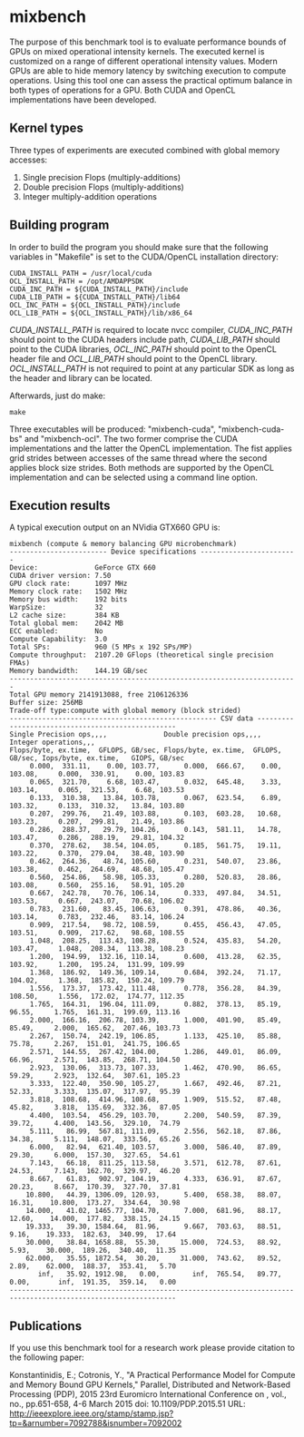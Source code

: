 # mixbench
The purpose of this benchmark tool is to evaluate performance bounds of GPUs on mixed operational intensity kernels. The executed kernel is customized on a range of different operational intensity values. Modern GPUs are able to hide memory latency by switching execution to compute operations. Using this tool one can assess the practical optimum balance in both types of operations for a GPU. Both CUDA and OpenCL implementations have been developed.

Kernel types
--------------

Three types of experiments are executed combined with global memory accesses:

1. Single precision Flops (multiply-additions)
2. Double precision Flops (multiply-additions)
3. Integer multiply-addition operations

Building program
--------------

In order to build the program you should make sure that the following variables in "Makefile" is set to the CUDA/OpenCL installation directory:

```
CUDA_INSTALL_PATH = /usr/local/cuda
OCL_INSTALL_PATH = /opt/AMDAPPSDK
CUDA_INC_PATH = ${CUDA_INSTALL_PATH}/include
CUDA_LIB_PATH = ${CUDA_INSTALL_PATH}/lib64
OCL_INC_PATH = ${OCL_INSTALL_PATH}/include
OCL_LIB_PATH = ${OCL_INSTALL_PATH}/lib/x86_64
```

*CUDA_INSTALL_PATH* is required to locate nvcc compiler, *CUDA_INC_PATH* should point to the CUDA headers include path, *CUDA_LIB_PATH* should point to the CUDA libraries, *OCL_INC_PATH* should point to the OpenCL header file and *OCL_LIB_PATH* should point to the OpenCL library. *OCL_INSTALL_PATH* is not required to point at any particular SDK as long as the header and library can be located.

Afterwards, just do make:

```
make
```

Three executables will be produced: "mixbench-cuda", "mixbench-cuda-bs" and "mixbench-ocl". The two former comprise the CUDA implementations and the latter the OpenCL implementation. The fist applies grid strides between accesses of the same thread where the second applies block size strides. Both methods are supported by the OpenCL implementation and can be selected using a command line option.

Execution results
--------------

A typical execution output on an NVidia GTX660 GPU is:
```
mixbench (compute & memory balancing GPU microbenchmark)
------------------------ Device specifications ------------------------
Device:              GeForce GTX 660
CUDA driver version: 7.50
GPU clock rate:      1097 MHz
Memory clock rate:   1502 MHz
Memory bus width:    192 bits
WarpSize:            32
L2 cache size:       384 KB
Total global mem:    2042 MB
ECC enabled:         No
Compute Capability:  3.0
Total SPs:           960 (5 MPs x 192 SPs/MP)
Compute throughput:  2107.20 GFlops (theoretical single precision FMAs)
Memory bandwidth:    144.19 GB/sec
-----------------------------------------------------------------------
Total GPU memory 2141913088, free 2106126336
Buffer size: 256MB
Trade-off type:compute with global memory (block strided)
--------------------------------------------------- CSV data --------------------------------------------------
Single Precision ops,,,,              Double precision ops,,,,              Integer operations,,, 
Flops/byte, ex.time,  GFLOPS, GB/sec, Flops/byte, ex.time,  GFLOPS, GB/sec, Iops/byte, ex.time,   GIOPS, GB/sec
     0.000,  331.11,    0.00, 103.77,      0.000,  666.67,    0.00, 103.08,     0.000,  330.91,    0.00, 103.83
     0.065,  321.70,    6.68, 103.47,      0.032,  645.48,    3.33, 103.14,     0.065,  321.53,    6.68, 103.53
     0.133,  310.38,   13.84, 103.78,      0.067,  623.54,    6.89, 103.32,     0.133,  310.32,   13.84, 103.80
     0.207,  299.76,   21.49, 103.88,      0.103,  603.28,   10.68, 103.23,     0.207,  299.81,   21.49, 103.86
     0.286,  288.37,   29.79, 104.26,      0.143,  581.11,   14.78, 103.47,     0.286,  288.19,   29.81, 104.32
     0.370,  278.62,   38.54, 104.05,      0.185,  561.75,   19.11, 103.22,     0.370,  279.04,   38.48, 103.90
     0.462,  264.36,   48.74, 105.60,      0.231,  540.07,   23.86, 103.38,     0.462,  264.69,   48.68, 105.47
     0.560,  254.86,   58.98, 105.33,      0.280,  520.83,   28.86, 103.08,     0.560,  255.16,   58.91, 105.20
     0.667,  242.78,   70.76, 106.14,      0.333,  497.84,   34.51, 103.53,     0.667,  243.07,   70.68, 106.02
     0.783,  231.60,   83.45, 106.63,      0.391,  478.86,   40.36, 103.14,     0.783,  232.46,   83.14, 106.24
     0.909,  217.54,   98.72, 108.59,      0.455,  456.43,   47.05, 103.51,     0.909,  217.62,   98.68, 108.55
     1.048,  208.25,  113.43, 108.28,      0.524,  435.83,   54.20, 103.47,     1.048,  208.34,  113.38, 108.23
     1.200,  194.99,  132.16, 110.14,      0.600,  413.28,   62.35, 103.92,     1.200,  195.24,  131.99, 109.99
     1.368,  186.92,  149.36, 109.14,      0.684,  392.24,   71.17, 104.02,     1.368,  185.82,  150.24, 109.79
     1.556,  173.37,  173.42, 111.48,      0.778,  356.28,   84.39, 108.50,     1.556,  172.02,  174.77, 112.35
     1.765,  164.31,  196.04, 111.09,      0.882,  378.13,   85.19,  96.55,     1.765,  161.31,  199.69, 113.16
     2.000,  166.16,  206.78, 103.39,      1.000,  401.90,   85.49,  85.49,     2.000,  165.62,  207.46, 103.73
     2.267,  150.74,  242.19, 106.85,      1.133,  425.10,   85.88,  75.78,     2.267,  151.01,  241.75, 106.65
     2.571,  144.55,  267.42, 104.00,      1.286,  449.01,   86.09,  66.96,     2.571,  143.85,  268.71, 104.50
     2.923,  130.06,  313.73, 107.33,      1.462,  470.90,   86.65,  59.29,     2.923,  132.64,  307.61, 105.23
     3.333,  122.40,  350.90, 105.27,      1.667,  492.46,   87.21,  52.33,     3.333,  135.07,  317.97,  95.39
     3.818,  108.68,  414.96, 108.68,      1.909,  515.52,   87.48,  45.82,     3.818,  135.69,  332.36,  87.05
     4.400,  103.54,  456.29, 103.70,      2.200,  540.59,   87.39,  39.72,     4.400,  143.56,  329.10,  74.79
     5.111,   86.99,  567.81, 111.09,      2.556,  562.18,   87.86,  34.38,     5.111,  148.07,  333.56,  65.26
     6.000,   82.94,  621.40, 103.57,      3.000,  586.40,   87.89,  29.30,     6.000,  157.30,  327.65,  54.61
     7.143,   66.18,  811.25, 113.58,      3.571,  612.78,   87.61,  24.53,     7.143,  162.70,  329.97,  46.20
     8.667,   61.83,  902.97, 104.19,      4.333,  636.91,   87.67,  20.23,     8.667,  170.39,  327.70,  37.81
    10.800,   44.39, 1306.09, 120.93,      5.400,  658.38,   88.07,  16.31,    10.800,  173.27,  334.64,  30.98
    14.000,   41.02, 1465.77, 104.70,      7.000,  681.96,   88.17,  12.60,    14.000,  177.82,  338.15,  24.15
    19.333,   39.30, 1584.64,  81.96,      9.667,  703.63,   88.51,   9.16,    19.333,  182.63,  340.99,  17.64
    30.000,   38.84, 1658.88,  55.30,     15.000,  724.53,   88.92,   5.93,    30.000,  189.26,  340.40,  11.35
    62.000,   35.55, 1872.54,  30.20,     31.000,  743.62,   89.52,   2.89,    62.000,  188.37,  353.41,   5.70
       inf,   35.92, 1912.98,   0.00,        inf,  765.54,   89.77,   0.00,       inf,  191.35,  359.14,   0.00
---------------------------------------------------------------------------------------------------------------
```

Publications
--------------

If you use this benchmark tool for a research work please provide citation to the following paper:

Konstantinidis, E.; Cotronis, Y.,
"A Practical Performance Model for Compute and Memory Bound GPU Kernels,"
Parallel, Distributed and Network-Based Processing (PDP), 2015 23rd Euromicro International Conference on , vol., no., pp.651-658, 4-6 March 2015
doi: 10.1109/PDP.2015.51
URL: http://ieeexplore.ieee.org/stamp/stamp.jsp?tp=&arnumber=7092788&isnumber=7092002
